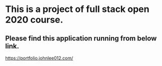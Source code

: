 # This is a project of full stack open 2020 course.

## Please find this application running from below link.

https://portfolio.johnlee012.com/
